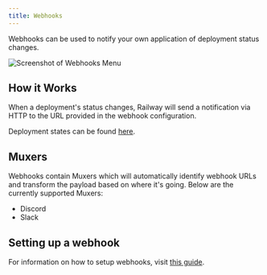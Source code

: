 ```yaml
---
title: Webhooks
---
```


Webhooks can be used to notify your own application of deployment status changes.

<Image src="https://res.cloudinary.com/railway/image/upload/v1631917802/docs/webhooks_nslim0.png"
alt="Screenshot of Webhooks Menu"
layout="responsive"
width={823} height={324} quality={80} />

## How it Works

When a deployment's status changes, Railway will send a notification via HTTP to the URL provided in the webhook configuration.

Deployment states can be found [here](/reference/deployments#deployment-states).

## Muxers

Webhooks contain Muxers which will automatically identify webhook URLs and transform the payload based on where it's going. Below are the currently supported Muxers:
- Discord
- Slack

## Setting up a webhook

For information on how to setup webhooks, visit [this guide](/how-to/setup-webhooks).
